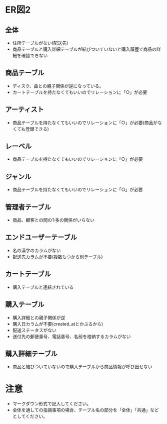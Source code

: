 # ER図2
## 全体
- 住所テーブルがない(配送先)
- 商品テーブルと購入詳細テーブルが結びついていないと購入履歴で商品の詳細を確認できない

## 商品テーブル
- ディスク、曲との親子関係が逆になっている。
- カートテーブルを持たなくてもいいのでリレーションに「○」が必要

## アーティスト
- 商品テーブルを持たなくてもいいのでリレーションに「○」が必要(商品がなくても登録できる)

## レーベル
- 商品テーブルを持たなくてもいいのでリレーションに「○」が必要

## ジャンル
- 商品テーブルを持たなくてもいいのでリレーションに「○」が必要

## 管理者テーブル
- 商品、顧客との間の1:多の関係がいらない

## エンドユーザーテーブル
- 名の漢字のカラムがない
- 配送先カラムが不要(複数もつから別テーブル)

## カートテーブル
- 購入テーブルと連結されている

## 購入テーブル
- 購入詳細との親子関係が逆
- 購入日カラムが不要(created_atとかぶるから)
- 配送ステータスがない
- 送付先の郵便番号、電話番号、名前を格納するカラムがない

## 購入詳細テーブル
- 商品と結びついていないので購入テーブルから商品情報が呼び出せない

# 注意
* マークダウン形式で記入してください。
* 全体を通しての指摘事項の場合、テーブル名の部分を「全体」「共通」などとしてください。

